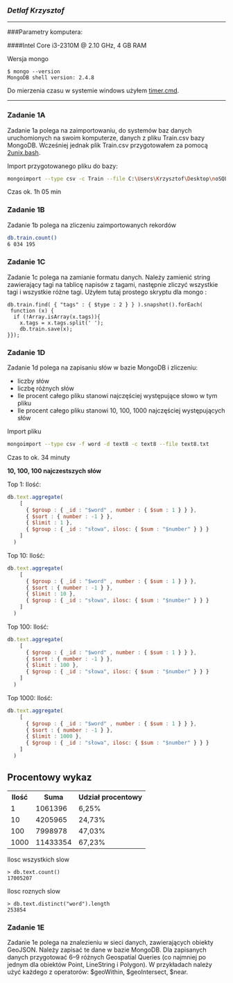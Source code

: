 ### *Detlaf Krzysztof*
----
###Parametry komputera:

####Intel Core i3-2310M @ 2.10 GHz, 4 GB RAM

Wersja mongo
```
$ mongo --version
MongoDB shell version: 2.4.8
```
Do mierzenia czasu w systemie windows użyłem [timer.cmd](https://github.com/kdetlaf/mongoFiles/blob/master/timer.cmd).

----

### Zadanie 1A

Zadanie 1a polega na zaimportowaniu, do systemów baz danych uruchomionych na swoim komputerze, danych z pliku Train.csv bazy MongoDB.
Wcześniej jednak plik Train.csv przygotowałem za pomocą [2unix.bash](https://github.com/nosql/aggregations-2/blob/master/scripts/wbzyl/2unix.sh).

Import przygotowanego pliku do bazy:

```sh
mongoimport --type csv -c Train --file C:\Users\Krzysztof\Desktop\noSQL\Train2.csv --headerline
```
Czas ok. 1h 05 min

### Zadanie 1B
Zadanie 1b polega na zliczeniu zaimportowanych rekordów

```sh
db.train.count()
6 034 195
```

### Zadanie 1C

Zadanie 1c polega na zamianie formatu danych.
Należy zamienić string zawierający tagi na tablicę napisów z tagami, następnie zliczyć wszystkie tagi i wszystkie różne tagi.
Użyłem tutaj prostego skryptu dla mongo :

```
db.train.find( { "tags" : { $type : 2 } } ).snapshot().forEach(
 function (x) {
  if (!Array.isArray(x.tags)){
    x.tags = x.tags.split(' ');
    db.train.save(x);
}});
```

### Zadanie 1D
Zadanie 1d polega na zapisaniu słów w bazie MongoDB i zliczeniu: 
- liczby słów
- liczbę różnych słów
- Ile procent całego pliku stanowi najczęściej występujące słowo w tym pliku
- Ile procent całego pliku stanowi 10, 100, 1000 najczęściej występujących słów

Import pliku

```sh
mongoimport --type csv -f word -d text8 -c text8 --file text8.txt
```

Czas to ok. 34 minuty


**10, 100, 100 najczestszych słów**
 
Top 1:
Ilość:
```js
db.text.aggregate(
    [
      { $group : { _id : "$word" , number : { $sum : 1 } } },
      { $sort : { number : -1 } },
      { $limit : 1 }, 
	  { $group : { _id : "słowa", ilosc: { $sum : "$number" } } } 
    ]
  )
```

Top 10:
Ilość:
```js
db.text.aggregate(
    [
      { $group : { _id : "$word" , number : { $sum : 1 } } },
      { $sort : { number : -1 } },
      { $limit : 10 }, 
	  { $group : { _id : "słowa", ilosc: { $sum : "$number" } } } 
    ]
  )
```

Top 100:
Ilość:
```js
db.text.aggregate(
    [
      { $group : { _id : "$word" , number : { $sum : 1 } } },
      { $sort : { number : -1 } },
      { $limit : 100 },
	  { $group : { _id : "słowa", ilosc: { $sum : "$number" } } } 
    ]
  )
```

Top 1000:
Ilość:
```js
db.text.aggregate(
    [
      { $group : { _id : "$word" , number : { $sum : 1 } } },
      { $sort : { number : -1 } },
      { $limit : 1000 },
	  { $group : { _id : "słowa", ilosc: { $sum : "$number" } } } 
    ]
  )
```

Procentowy wykaz
-------------

<table>
  <tr>
    <th>Ilość</th><th>Suma</th><th>Udział procentowy</th>
  </tr>
  <tr>
    <td>1</td><td>1061396</td><td>6,25%</td>
  </tr>
  <tr>
    <td>10</td><td>4205965</td><td>24,73%</td>
  </tr>
 <tr>
    <td>100</td><td>7998978</td><td>47,03%</td>
  </tr>
 <tr>
    <td>1000</td><td>11433354</td><td>67,23%</td>
  </tr>
</table>

Ilosc wszystkich slow

```
> db.text.count()
17005207
```

Ilosc roznych slow

```
> db.text.distinct("word").length
253854
```

### Zadanie 1E
Zadanie 1e polega na znalezieniu w sieci danych, zawierających obiekty GeoJSON. Należy zapisać te dane w bazie MongoDB.
Dla zapisanych danych przygotować 6–9 różnych Geospatial Queries (co najmniej po jednym dla obiektów Point, LineString i Polygon).
W przykładach należy użyć każdego z operatorów: $geoWithin, $geoIntersect, $near.
